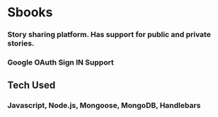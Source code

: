 # Sbooks

### Story sharing platform. Has support for public and private stories.
### Google OAuth Sign IN Support

## Tech Used

### Javascript, Node.js, Mongoose, MongoDB, Handlebars
